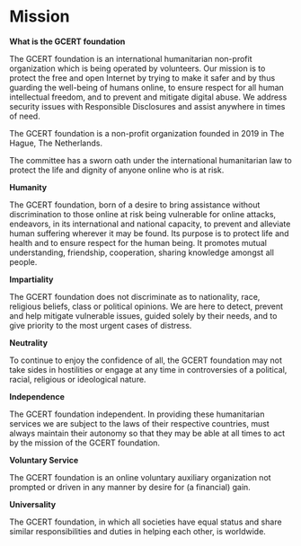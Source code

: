 # Mission

**What is the GCERT foundation**

The GCERT foundation is an international humanitarian non-profit organization which is being operated by volunteers. Our mission is to protect the free and open Internet by trying to make it safer and by thus guarding the well-being of humans online, to ensure respect for all human intellectual freedom, and to prevent and mitigate digital abuse. We address security issues with Responsible Disclosures and assist anywhere in times of need.

The GCERT foundation is a non-profit organization founded in 2019 in The Hague, The Netherlands.

The committee has a sworn oath under the international humanitarian law to protect the life and dignity of anyone online who is at risk.

**Humanity**

The GCERT foundation, born of a desire to bring assistance without discrimination to those online at risk being vulnerable for online attacks, endeavors, in its international and national capacity, to prevent and alleviate human suffering wherever it may be found. Its purpose is to protect life and health and to ensure respect for the human being. It promotes mutual understanding, friendship, cooperation, sharing knowledge amongst all people.

**Impartiality**

The GCERT foundation does not discriminate as to nationality, race, religious beliefs, class or political opinions.  We are here to detect, prevent and help mitigate vulnerable issues,  guided solely by their needs, and to give priority to the most urgent cases of distress.

**Neutrality**

To continue to enjoy the confidence of all, the GCERT foundation may not take sides in hostilities or engage at any time in controversies of a political, racial, religious or ideological nature.

**Independence**

The GCERT foundation independent. In providing these humanitarian services we are subject to the laws of their respective countries, must always maintain their autonomy so that they may be able at all times to act by the mission of the GCERT foundation.

**Voluntary Service**

The GCERT foundation is an online voluntary auxiliary organization not prompted or driven in any manner by desire for (a financial) gain.

**Universality**

The GCERT foundation, in which all societies have equal status and share similar responsibilities and duties in helping each other, is worldwide.
